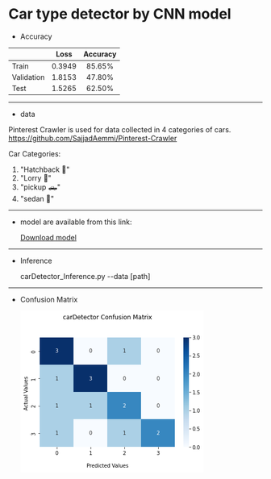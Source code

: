 # Car type detector by CNN model

* Accuracy


|               | Loss  | Accuracy             |
| :----------- | :------: | :-------------: |
 Train         | 0.3949   | 85.65%
 Validation    | 1.8153   | 47.80%
 Test          | 1.5265   | 62.50%
 
 ----------------------------------------------------------------------------------------------------------------
 * data

Pinterest Crawler is used for data collected in 4 categories of cars.
https://github.com/SajjadAemmi/Pinterest-Crawler

Car Categories:
1. "Hatchback 🚙"
2. "Lorry 🚛"
3. "pickup 🛻"
4. "sedan 🚗"

 ----------------------------------------------------------------------------------------------------------------
 * model are available from this link:


     <a id="raw-url" href="https://drive.google.com/file/d/14A46sIa6PpfCinJi60H35Re9sodxjenO/view?usp=sharing">Download model</a>
    
 -----------------------------------------------------------------------------------------------------------------
 * Inference
  
  
    carDetector_Inference.py --data [path]
 ------------------------------------------------------------------------------------------------------------------
 * Confusion Matrix

    <img src="1.png"/>
 

 
 
 

